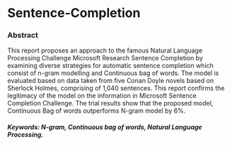 # Sentence-Completion

### Abstract

This report proposes an approach to the famous Natural Language Processing
Challenge Microsoft Research Sentence Completion by examining diverse strategies
for automatic sentence completion which consist of n-gram modelling and
Continuous bag of words. The model is evaluated based on data taken from five
Conan Doyle novels based on Sherlock Holmes, comprising of 1,040 sentences.
This report confirms the legitimacy of the model on the information in Microsoft
Sentence Completion Challenge. The trial results show that the proposed model,
Continuous Bag of words outperforms N-gram model by 6%.

##### Keywords: N-gram, Continuous bag of words, Natural Language Processing.
